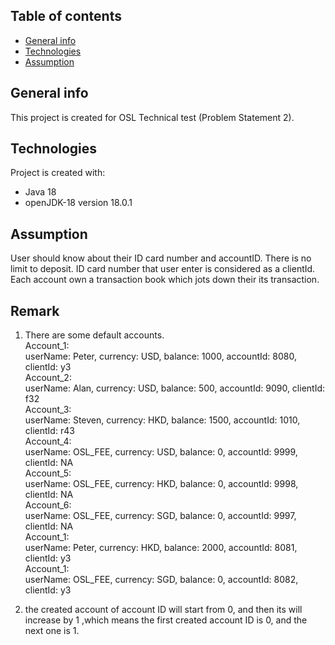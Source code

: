 ## Table of contents
* [General info](#general-info)
* [Technologies](#technologies)
* [Assumption](#assumption)


## General info
This project is created for OSL Technical test (Problem Statement 2).


## Technologies
Project is created with:
* Java 18
* openJDK-18 version 18.0.1

## Assumption
User should know about their ID card number and accountID.
There is no limit to deposit.
ID card number that user enter is considered as a clientId.
Each account own a transaction book which jots down their its transaction.

## Remark
1. There are some default accounts. <br/>
Account_1: <br/>
userName: Peter, currency: USD, balance: 1000, accountId: 8080, clientId: y3 <br/>
Account_2: <br/>
userName: Alan, currency: USD, balance: 500, accountId: 9090, clientId: f32 <br/>
Account_3: <br/>
userName: Steven, currency: HKD, balance: 1500, accountId: 1010, clientId: r43 <br/>
Account_4: <br/>
userName: OSL_FEE, currency: USD, balance: 0, accountId: 9999, clientId: NA <br/>
Account_5: <br/>
userName: OSL_FEE, currency: HKD, balance: 0, accountId: 9998, clientId: NA <br/>
Account_6: <br/>
userName: OSL_FEE, currency: SGD, balance: 0, accountId: 9997, clientId: NA <br/>
Account_1: <br/>
userName: Peter, currency: HKD, balance: 2000, accountId: 8081, clientId: y3 <br/>
Account_1: <br/>
userName: OSL_FEE, currency: SGD, balance: 0, accountId: 8082, clientId: y3 <br/>

2. the created account of account ID will start from 0, and then its will increase by 1
,which means the first created account ID is 0, and the next one is 1.


